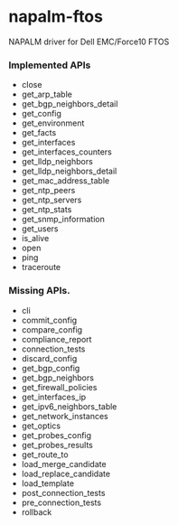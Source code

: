 # napalm-ftos

NAPALM driver for Dell EMC/Force10 FTOS

### Implemented APIs

* close
* get_arp_table
* get_bgp_neighbors_detail
* get_config
* get_environment
* get_facts
* get_interfaces
* get_interfaces_counters
* get_lldp_neighbors
* get_lldp_neighbors_detail
* get_mac_address_table
* get_ntp_peers
* get_ntp_servers
* get_ntp_stats
* get_snmp_information
* get_users
* is_alive
* open
* ping
* traceroute

### Missing APIs.

* cli
* commit_config
* compare_config
* compliance_report
* connection_tests
* discard_config
* get_bgp_config
* get_bgp_neighbors
* get_firewall_policies
* get_interfaces_ip
* get_ipv6_neighbors_table
* get_network_instances
* get_optics
* get_probes_config
* get_probes_results
* get_route_to
* load_merge_candidate
* load_replace_candidate
* load_template
* post_connection_tests
* pre_connection_tests
* rollback
